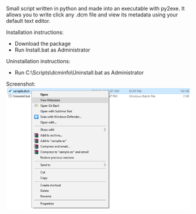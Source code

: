 Small script written in python and made into an executable with py2exe.
It allows you to write click any .dcm file and view its metadata using your default text editor.

Installation instructions:

- Download the package
- Run Install.bat as Administrator


Uninstallation instructions:

- Run C:\Scripts\dcminfo\Uninstall.bat as Administrator


Screenshot: <br />
![Alt text](dcminfo.png?raw=true "Screenshot")
<!-- ![ScreenShot](dcminfo.png?raw=true) -->
